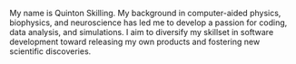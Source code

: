 My name is Quinton Skilling. My background in computer-aided physics, biophysics, and neuroscience has led me to develop a passion for coding, data analysis, and simulations. I aim to diversify my skillset in software development toward releasing my own products and fostering new scientific discoveries.
